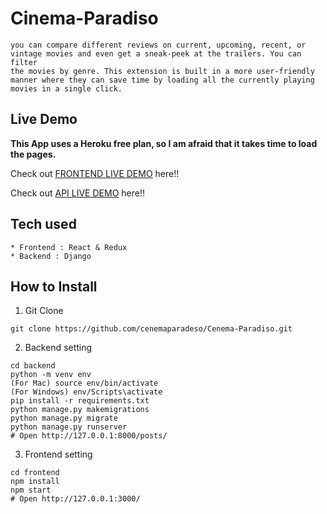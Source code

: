 # Cinema-Paradiso

```In this web application you will find many informative movie reviews,
you can compare different reviews on current, upcoming, recent, or
vintage movies and even get a sneak-peek at the trailers. You can filter
the movies by genre. This extension is built in a more user-friendly
manner where they can save time by loading all the currently playing
movies in a single click.
```

## Live Demo

**This App uses a Heroku free plan, so I am afraid that it takes time to load the pages.**

Check out [FRONTEND LIVE DEMO](https://frontend-cenema.herokuapp.com/) here!!

Check out [API LIVE DEMO](https://backend-cenema.herokuapp.com/) here!!

## Tech used

```
* Frontend : React & Redux
* Backend : Django
```

## How to Install

1. Git Clone

```
git clone https://github.com/cenemaparadeso/Cenema-Paradiso.git
```

2. Backend setting

```
cd backend
python -m venv env
(For Mac) source env/bin/activate
(For Windows) env/Scripts\activate
pip install -r requirements.txt
python manage.py makemigrations
python manage.py migrate
python manage.py runserver
# Open http://127.0.0.1:8000/posts/
```

3. Frontend setting

```
cd frontend
npm install
npm start
# Open http://127.0.0.1:3000/
```
